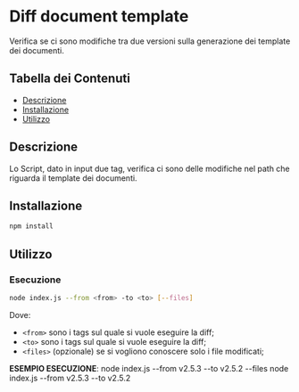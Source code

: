 # Diff document template

Verifica se ci sono modifiche tra due versioni sulla generazione dei template dei documenti.

## Tabella dei Contenuti

- [Descrizione](#descrizione)
- [Installazione](#installazione)
- [Utilizzo](#utilizzo)

## Descrizione

Lo Script, dato in input due tag, verifica ci sono delle modifiche nel path che riguarda il template dei documenti.

## Installazione

```bash
npm install
```

## Utilizzo
### Esecuzione
```bash
node index.js --from <from> -to <to> [--files]
```

Dove:
- `<from>` sono i tags sul quale si vuole eseguire la diff;
- `<to>` sono i tags sul quale si vuole eseguire la diff;
- `<files>` (opzionale) se si vogliono conoscere solo i file modificati;

**ESEMPIO ESECUZIONE**:
node index.js --from v2.5.3 --to v2.5.2 --files
node index.js --from v2.5.3 --to v2.5.2 